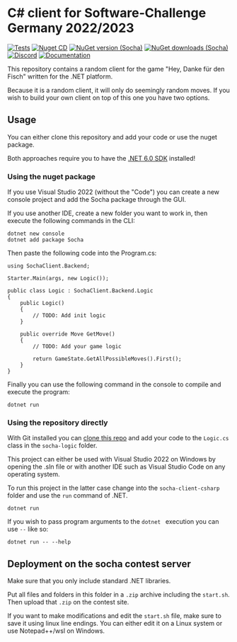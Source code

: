 # C# client for Software-Challenge Germany 2022/2023

[![Tests](https://github.com/jnccd/socha-client-csharp/actions/workflows/build-and-test.yml/badge.svg)](https://github.com/jnccd/socha-client-csharp/actions/workflows/build-and-test.yml)
[![Nuget CD](https://github.com/jnccd/socha-client-csharp/actions/workflows/publish.yml/badge.svg)](https://github.com/jnccd/socha-client-csharp/actions/workflows/publish.yml)
[![NuGet version (Socha)](https://img.shields.io/nuget/v/socha)](https://www.nuget.org/packages/socha/)
[![NuGet downloads (Socha)](https://img.shields.io/nuget/dt/socha)](https://www.nuget.org/packages/socha/)
[![Discord](https://img.shields.io/discord/233577109363097601?color=blue&label=Discord)](https://discord.gg/ARZamDptG5)
[![Documentation](https://img.shields.io/badge/Software--Challenge%20-Documentation-%234299e1)](https://docs.software-challenge.de/)

This repository contains a random client for the game "Hey, Danke für den Fisch" written for the .NET platform.

Because it is a random client, it will only do seemingly random moves. If you wish to build your own client on top of this one you have two options. 

## Usage

You can either clone this repository and add your code or use the nuget package.

Both approaches require you to have the [.NET 6.0 SDK](https://dotnet.microsoft.com/en-us/download) installed!

### Using the nuget package

If you use Visual Studio 2022 (without the "Code") you can create a new console project and add the Socha package through the GUI.

If you use another IDE, create a new folder you want to work in, then execute the following commands in the CLI:

```
dotnet new console
dotnet add package Socha
```

Then paste the following code into the Program.cs:

```
using SochaClient.Backend;

Starter.Main(args, new Logic());

public class Logic : SochaClient.Backend.Logic
{
    public Logic()
    {
        // TODO: Add init logic
    }

    public override Move GetMove()
    {
        // TODO: Add your game logic
        
        return GameState.GetAllPossibleMoves().First();
    }
}
```

Finally you can use the following command in the console to compile and execute the program:

```
dotnet run
```

### Using the repository directly

With Git installed you can [clone this repo](https://docs.github.com/en/repositories/creating-and-managing-repositories/cloning-a-repository) and add your code to the `Logic.cs` class in the `socha-logic` folder.

This project can either be used with Visual Studio 2022 on Windows by opening the .sln file or with another IDE such as Visual Studio Code on any operating system.

To run this project in the latter case change into the `socha-client-csharp` folder and use the `run` command of .NET.

```dotnet run```

If you wish to pass program arguments to the `dotnet ` execution you can use `--` like so:

```dotnet run -- --help```

## Deployment on the socha contest server

Make sure that you only include standard .NET libraries.

Put all files and folders in this folder in a `.zip` archive including the `start.sh`.
Then upload that `.zip` on the contest site.

If you want to make modifications and edit the `start.sh` file, make sure to save it using linux line endings.
You can either edit it on a Linux system or use Notepad++/wsl on Windows.